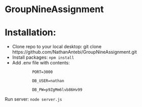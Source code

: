 # GroupNineAssignment

<h1><strong>Installation:</strong></h1>

<ul>
<li>Clone repo to your local desktop: git clone https://github.com/NathanAntebi/GroupNineAssignment.git</li>
<li>Install packages: <code>npm install</code></li>
<li>Add .env file with contents:</li>
</ul>

                PORT=3000

                DB_USER=nathan

                DB_PW=p9ZgMm6lvb86Hv99



Run server: <code>node server.js</code>
